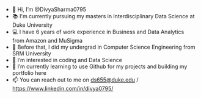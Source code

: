 - 👋 Hi, I’m @DivyaSharma0795
- :books: I'm currently pursuing my masters in Interdisciplinary Data Science at Duke University
- :computer: I have 6 years of work experience in Business and Data Analytics from Amazon and MuSigma
- :notebook: Before that, I did my undergrad in Computer Science Engineering from SRM University
- 👀 I’m interested in coding and Data Science
- 🌱 I’m currently learning to use Github for my projects and building my portfolio here
- 📫 You can reach out to me on ds655@duke.edu / https://www.linkedin.com/in/divya0795/
